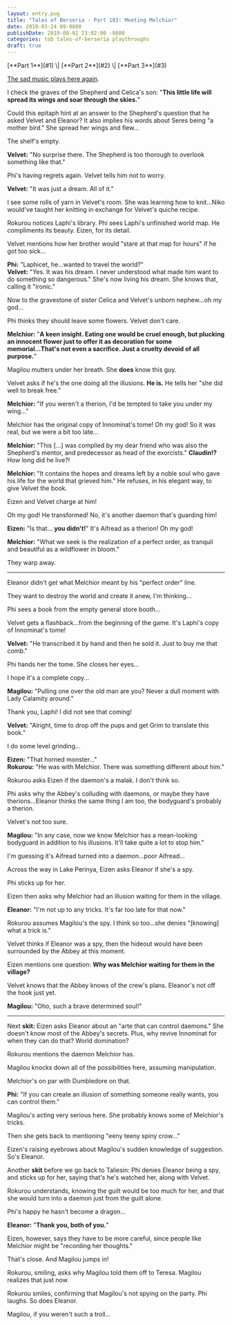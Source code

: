```yaml
---
layout: entry.pug
title: "Tales of Berseria - Part 103: Meeting Melchior"
date: 2018-03-24 09-0800
publishDate: 2019-08-02 23:02:00 -0800
categories: tob tales-of-berseria playthroughs
draft: true
---
```


<p class="entry-partination" markdown="1">[**Part 1**](#1) \| [**Part 2**](#2) \| [**Part 3**](#3)</p>

<a name="1"></a>

<a href="https://youtu.be/oByyklbPuiw">The sad music plays here again</a>.

I check the graves of the Shepherd and Celica's son: "**This little life will spread its wings and soar through the skies.**"

Could this epitaph hint at an answer to the Shepherd's question that he asked Velvet and Eleanor? It also implies his words about Seres being "a mother bird." She spread her wings and flew...

The shelf's empty.

**Velvet:** "No surprise there. The Shepherd is too thorough to overlook something like that."

Phi's having regrets again. Velvet tells him not to worry.

**Velvet:** "It was just a dream. All of it."

I see some rolls of yarn in Velvet's room. She was learning how to knit...Niko would've taught her knitting in exchange for Velvet's quiche recipe.

Rokurou notices Laphi's library. Phi sees Laphi's unfinished world map. He compliments its beauty. Eizen, for its detail.

Velvet mentions how her brother would "stare at that map for hours" if he got too sick...

**Phi:** "Laphicet, he...wanted to travel the world?"<br/>
**Velvet:** "Yes. It was his dream. I never understood what made him want to do something so dangerous." She's now living his dream. She knows that, calling it "ironic."

Now to the gravestone of sister Celica and Velvet's unborn nephew...oh my god...

Phi thinks they should leave some flowers. Velvet don't care.

**Melchior:** "**A keen insight. Eating one would be cruel enough, but plucking an innocent flower just to offer it as decoration for some memorial...That's not even a sacrifice. Just a cruelty devoid of all purpose.**"

Magilou mutters under her breath. She **does** know this guy.

Velvet asks if he's the one doing all the illusions. **He is.** He tells her "she did well to break free."

**Melchior:** "If you weren't a therion, I'd be tempted to take you under my wing..."

Melchior has the original copy of Innominat's tome! Oh my god! So it was real, but we were a bit too late...

**Melchior:** "This [...] was complied by my dear friend who was also the Shepherd's mentor, and predecessor as head of the exorcists." **Claudin!?** How long did he live?!

**Melchior:** "It contains the hopes and dreams left by a noble soul who gave his life for the world that grieved him." He refuses, in his elegant way, to give Velvet the book.

Eizen and Velvet charge at him!

Oh my god! He transformed! No, it's another daemon that's guarding him!

**Eizen:** "Is that... **you didn't!**" It's Aifread as a therion! Oh my god!

**Melchior:** "What we seek is the realization of a perfect order, as tranquil and beautiful as a wildflower in bloom."

They warp away.

<a name="2"></a>

---

Eleanor didn't get what Melchior meant by his "perfect order" line.

They want to destroy the world and create it anew, I'm thinking...

Phi sees a book from the empty general store booth...

Velvet gets a flashback...from the beginning of the game. It's Laphi's copy of Innominat's tome!

**Velvet:** "He transcribed it by hand and then he sold it. Just to buy me that comb."

Phi hands her the tome. She closes her eyes...

I hope it's a complete copy...

**Magilou:** "Pulling one over the old man are you? Never a dull moment with Lady Calamity around."

Thank you, Laphi! I did not see that coming!

**Velvet:** "Alright, time to drop off the pups and get Grim to translate this book."

I do some level grinding...

**Eizen:** "That horned monster..."<br/>
**Rokurou:** "He was with Melchior. There was something different about him."

Rokurou asks Eizen if the daemon's a malak. I don't think so.

Phi asks why the Abbey's colluding with daemons, or maybe they have therions...Eleanor thinks the same thing I am too, the bodyguard's probably a therion.

Velvet's not too sure.

**Magilou:** "In any case, now we know Melchior has a mean-looking bodyguard in addition to his illusions. It'll take quite a lot to stop him."

I'm guessing it's Aifread turned into a daemon...poor Aifread...

Across the way in Lake Perinya, Eizen asks Eleanor if she's a spy.

Phi sticks up for her.

Eizen then asks why Melchior had an illusion waiting for them in the village.

**Eleanor:** "I'm not up to any tricks. It's far too late for that now."

Rokurou assumes Magilou's the spy. I think so too...she denies "[knowing] what a trick is."

Velvet thinks if Eleanor was a spy, then the hideout would have been surrounded by the Abbey at this moment.

Eizen mentions one question: **Why was Melchior waiting for them in the village?** 

Velvet knows that the Abbey knows of the crew's plans. Eleanor's not off the hook just yet.

**Magilou:** "Oho, such a brave determined soul!"

<a name="3"></a>

---

Next **skit:** Eizen asks Eleanor about an "arte that can control daemons." She doesn't know most of the Abbey's secrets. Plus, why revive Innominat for when they can do that? World domination?

Rokurou mentions the daemon Melchior has.

Magilou knocks down all of the possibilities here, assuming manipulation.

Melchior's on par with Dumbledore on that.

**Phi:** "If you can create an illusion of something someone really wants, you can control them."

Magilou's acting very serious here. She probably knows some of Melchior's tricks.

Then she gets back to mentioning "eeny teeny spiny crow..."

Eizen's raising eyebrows about Magilou's sudden knowledge of suggestion. So's Eleanor.

Another **skit** before we go back to Taliesin: Phi denies Eleanor being a spy, and sticks up for her, saying that's he's watched her, along with Velvet.

Rokurou understands, knowing the guilt would be too much for her, and that she would turn into a daemon just from the guilt alone.

Phi's happy he hasn't become a dragon...

**Eleanor:** "**Thank you, both of you.**"

Eizen, however, says they have to be more careful, since people like Melchior might be "recording her thoughts."

That's close. And Magilou jumps in!

Rokurou, smiling, asks why Magilou told them off to Teresa. Magilou realizes that just now.

Rokurou smiles, confirming that Magilou's not spying on the party. Phi laughs. So does Eleanor.

Magilou, if you weren't such a troll...